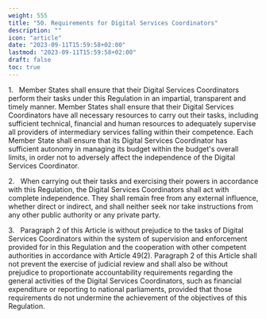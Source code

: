 ```yaml
---
weight: 555
title: "50. Requirements for Digital Services Coordinators"
description: ""
icon: "article"
date: "2023-09-11T15:59:58+02:00"
lastmod: "2023-09-11T15:59:58+02:00"
draft: false
toc: true
---
```


1.   Member States shall ensure that their Digital Services Coordinators perform their tasks under this Regulation in an impartial, transparent and timely manner. Member States shall ensure that their Digital Services Coordinators have all necessary resources to carry out their tasks, including sufficient technical, financial and human resources to adequately supervise all providers of intermediary services falling within their competence. Each Member State shall ensure that its Digital Services Coordinator has sufficient autonomy in managing its budget within the budget's overall limits, in order not to adversely affect the independence of the Digital Services Coordinator.

2.   When carrying out their tasks and exercising their powers in accordance with this Regulation, the Digital Services Coordinators shall act with complete independence. They shall remain free from any external influence, whether direct or indirect, and shall neither seek nor take instructions from any other public authority or any private party.

3.   Paragraph 2 of this Article is without prejudice to the tasks of Digital Services Coordinators within the system of supervision and enforcement provided for in this Regulation and the cooperation with other competent authorities in accordance with Article 49(2). Paragraph 2 of this Article shall not prevent the exercise of judicial review and shall also be without prejudice to proportionate accountability requirements regarding the general activities of the Digital Services Coordinators, such as financial expenditure or reporting to national parliaments, provided that those requirements do not undermine the achievement of the objectives of this Regulation.